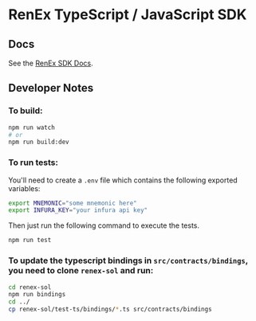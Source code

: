 # RenEx TypeScript / JavaScript SDK

## Docs

See the [RenEx SDK Docs](https://republicprotocol.github.io/renex-sdk-docs).

## Developer Notes

### To build:

```bash
npm run watch
# or
npm run build:dev
```

### To run tests:

You'll need to create a `.env` file which contains the following exported variables:

```bash
export MNEMONIC="some mnemonic here"
export INFURA_KEY="your infura api key"
```

Then just run the following command to execute the tests.

```bash
npm run test
```

### To update the typescript bindings in `src/contracts/bindings`, you need to clone `renex-sol` and run:

```bash
cd renex-sol
npm run bindings
cd ../
cp renex-sol/test-ts/bindings/*.ts src/contracts/bindings
```

